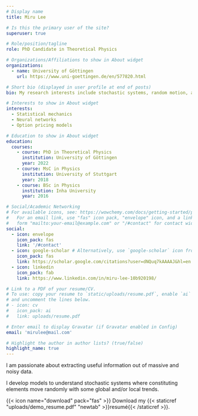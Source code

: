```yaml
---
# Display name
title: Miru Lee

# Is this the primary user of the site?
superuser: true

# Role/position/tagline
role: PhD Candidate in Theoretical Physics

# Organizations/Affiliations to show in About widget
organizations:
  - name: University of Göttingen
    url: https://www.uni-goettingen.de/en/577820.html

# Short bio (displayed in user profile at end of posts)
bio: My research interests include stochastic systems, random motion, and their application in real-life problems.

# Interests to show in About widget
interests:
  - Statistical mechanics
  - Neural networks
  - Option pricing models

# Education to show in About widget
education:
  courses:
    - course: PhD in Theoretical Physics
      institution: University of Göttingen
      year: 2022
    - course: MsC in Physics
      institution: University of Stuttgart
      year: 2018
    - course: BSc in Physics
      institution: Inha University
      year: 2016

# Social/Academic Networking
# For available icons, see: https://wowchemy.com/docs/getting-started/page-builder/#icons
#   For an email link, use "fas" icon pack, "envelope" icon, and a link in the
#   form "mailto:your-email@example.com" or "/#contact" for contact widget.
social:
  - icon: envelope
    icon_pack: fas
    link: '/#contact'
  - icon: google-scholar # Alternatively, use `google-scholar` icon from `ai` icon pack
    icon_pack: fas
    link: https://scholar.google.com/citations?user=dNQuq7kAAAAJ&hl=en
  - icon: linkedin
    icon_pack: fab
    link: https://www.linkedin.com/in/miru-lee-10b920198/

# Link to a PDF of your resume/CV.
# To use: copy your resume to `static/uploads/resume.pdf`, enable `ai` icons in `params.toml`,
# and uncomment the lines below.
# - icon: cv
#   icon_pack: ai
#   link: uploads/resume.pdf

# Enter email to display Gravatar (if Gravatar enabled in Config)
email: 'mirulee@mail.com'

# Highlight the author in author lists? (true/false)
highlight_name: true
---
```


I am passionate about extracting useful information out of massive and noisy data.

I develop models to understand stochastic systems where constituting elements move randomly with some global and/or local trends.

{{< icon name="download" pack="fas" >}} Download my {{< staticref "uploads/demo_resume.pdf" "newtab" >}}resumé{{< /staticref >}}.
